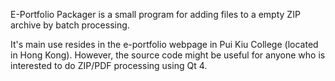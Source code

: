 E-Portfolio Packager is a small program for adding files to a empty ZIP archive by batch processing.

It's main use resides in the e-portfolio webpage in Pui Kiu College (located in Hong Kong). However, the source code might be useful for anyone who is interested to do ZIP/PDF processing using Qt 4.